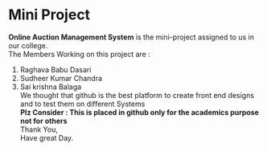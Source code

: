 # Mini Project
<b>Online Auction Management System</b> is the mini-project assigned to us in our college.<br>
The Members Working on this project are :
1. Raghava Babu Dasari<br>
2. Sudheer Kumar Chandra<br>
3. Sai krishna Balaga<br>
We thought that github is the best platform to create front end designs and to test them on different Systems<br>
          <b>Plz Consider : This is placed in github only for the academics purpose not for others </b><br>
Thank You,<br>
Have great Day.
